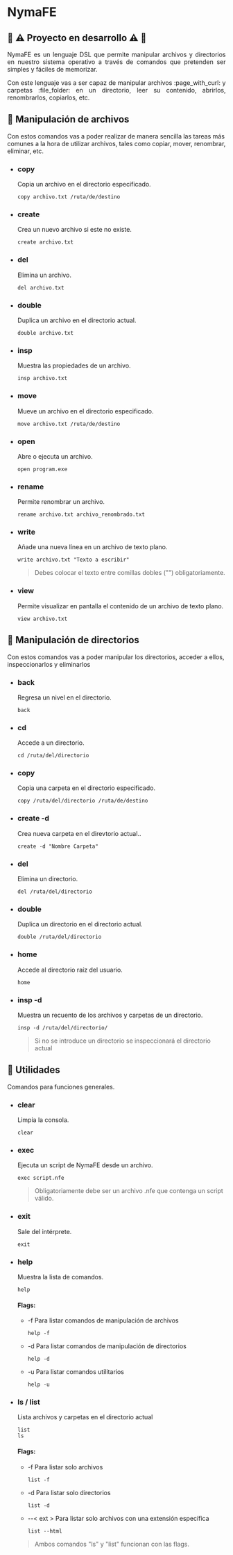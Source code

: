 # NymaFE

## :construction: :warning: Proyecto en desarrollo :warning: :construction:

<p align=justify>NymaFE es un lenguaje DSL que permite manipular archivos y directorios en nuestro sistema operativo a través de comandos que pretenden ser simples y fáciles de memorizar.</p>

<p align=justify>Con este lenguaje vas a ser capaz de manipular archivos :page_with_curl: y carpetas :file_folder: en un directorio, leer su contenido, abrirlos, renombrarlos, copiarlos, etc.</p>

## :page_facing_up: Manipulación de archivos</h2>
Con estos comandos vas a poder realizar de manera sencilla las tareas más comunes a la hora de utilizar archivos, tales como copiar, mover, renombrar, eliminar, etc.

* ### copy
  <p>Copia un archivo en el directorio especificado.</p>

      copy archivo.txt /ruta/de/destino

* ### create
  <p>Crea un nuevo archivo si este no existe.</p>

      create archivo.txt

* ### del
  <p>Elimina un archivo.</p>

      del archivo.txt

* ### double
  <p>Duplica un archivo en el directorio actual.</p>

      double archivo.txt

* ### insp
  <p>Muestra las propiedades de un archivo.</p>

      insp archivo.txt

* ### move
  <p>Mueve un archivo en el directorio especificado.</p>

      move archivo.txt /ruta/de/destino

* ### open
  <p>Abre o ejecuta un archivo.</p>

      open program.exe

* ### rename
  <p>Permite renombrar un archivo.</p>

      rename archivo.txt archivo_renombrado.txt

* ### write
  <p>Añade una nueva línea en un archivo de texto plano.</p>

      write archivo.txt "Texto a escribir"

  > Debes colocar el texto entre comillas dobles ("") obligatoriamente.
  
* ### view
  <p>Permite visualizar en pantalla el contenido de un archivo de texto plano.</p>

      view archivo.txt
  

## :open_file_folder: Manipulación de directorios</h2>
Con estos comandos vas a poder manipular los directorios, acceder a ellos, inspeccionarlos y eliminarlos

* ### back
  <p>Regresa un nivel en el directorio.</p>

      back

* ### cd
  <p>Accede a un directorio.</p>

      cd /ruta/del/directorio

* ### copy
  <p>Copia una carpeta en el directorio especificado.</p>

      copy /ruta/del/directorio /ruta/de/destino

* ### create -d
  <p>Crea nueva carpeta en el direvtorio actual..</p>

      create -d "Nombre Carpeta"

* ### del
  <p>Elimina un directorio.</p>

      del /ruta/del/directorio

* ### double
  <p>Duplica un directorio en el directorio actual.</p>

      double /ruta/del/directorio

* ### home
  <p>Accede al directorio raíz del usuario.</p>

      home
  
* ### insp -d
  <p>Muestra un recuento de los archivos y carpetas de un directorio.</p>

      insp -d /ruta/del/directorio/

  > Si no se introduce un directorio se inspeccionará el directorio actual



## :memo: Utilidades</h2>
Comandos para funciones generales.

* ### clear
  <p>Limpia la consola.</p>

      clear

* ### exec
  <p>Ejecuta un script de NymaFE desde un archivo.</p>

      exec script.nfe

  > Obligatoriamente debe ser un archivo .nfe que contenga un script válido.

* ### exit
  <p>Sale del intérprete.</p>

      exit

* ### help
  <p>Muestra la lista de comandos.</p>

      help

  #### Flags:

  * -f Para listar comandos de manipulación de archivos

        help -f

  * -d Para listar comandos de manipulación de directorios

        help -d

  * -u Para listar comandos utilitarios

        help -u

* ### ls / list
  <p>Lista archivos y carpetas en el directorio actual</p>

      list
      ls
  
  #### Flags:

  * -f Para listar solo archivos

        list -f

  * -d Para listar solo directorios

        list -d

  * --< ext > Para listar solo archivos con una extensión específica

        list --html
      
  > Ambos comandos "ls" y "list" funcionan con las flags.
